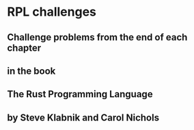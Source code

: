 # RPL challenges
## Challenge problems from the end of each chapter
## in the book 
## The Rust Programming Language
## by Steve Klabnik and Carol Nichols